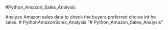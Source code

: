 #Python_Amazon_Sales_Analysis

Analyze Amazon sales data to check the buyers preferred choice int he sales.
#   P y t h o n _ A m a z o n _ S a l e s _ A n a l y s i s  
 "# Python_Amazon_Sales_Analysis" 
